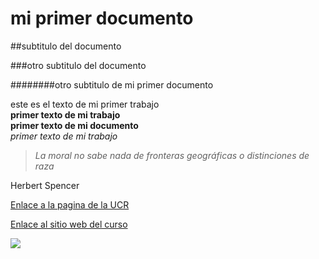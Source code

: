 # mi primer documento

##subtitulo del documento

###otro subtitulo del documento


########otro subtitulo de mi primer documento


este es el texto de mi primer trabajo  
**primer texto de mi trabajo**   
__primer texto de mi documento__  
*primer texto de mi trabajo*    

>*La moral no sabe nada de fronteras geográficas o distinciones de raza*                 
>   
Herbert Spencer  


[Enlace a la pagina de la UCR](https://www.ucr.ac.cr/)

[Enlace al sitio web del curso](https://gf0604-procesamientodatosgeograficos.github.io/2021i/)  

![](https://www.pngegg.com/es/png-wegyc)  
